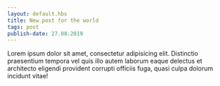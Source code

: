 ```yaml
---
layout: default.hbs
title: New post for the world
tags: post
publish-date: 27.08.2019
---
```


Lorem ipsum dolor sit amet, consectetur adipisicing elit. Distinctio praesentium tempora vel quis illo autem laborum eaque delectus et architecto eligendi provident corrupti officiis fuga, quasi culpa dolorum incidunt vitae!
